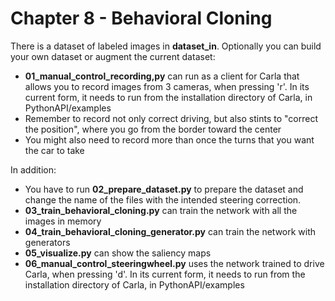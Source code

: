 Chapter 8 - Behavioral Cloning
===

There is a dataset of labeled images in **dataset_in**.
Optionally you can build your own dataset or augment the current dataset:
- **01_manual_control_recording,py** can run as a client for Carla that allows you to record images from 3 cameras, when pressing 'r'. In its current form, it needs to run from the installation directory of Carla, in PythonAPI/examples
- Remember to record not only correct driving, but also stints to "correct the position", where you go from the border toward the center
- You might also need to record more than once the turns that you want the car to take

In addition:
- You have to run **02_prepare_dataset.py** to prepare the dataset and change the name of the files with the intended steering correction.
- **03_train_behavioral_cloning.py** can train the network with all the images in memory
- **04_train_behavioral_cloning_generator.py** can train the network with generators
- **05_visualize.py** can show the saliency maps
- **06_manual_control_steeringwheel.py** uses the network trained to drive Carla, when pressing 'd'.  In its current form, it needs to run from the installation directory of Carla, in PythonAPI/examples



